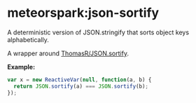 # meteorspark:json-sortify

A deterministic version of JSON.stringify that sorts object keys alphabetically.

A wrapper around [ThomasR/JSON.sortify](https://github.com/ThomasR/JSON.sortify).

**Example:**

```javascript
var x = new ReactiveVar(null, function(a, b) {
  return JSON.sortify(a) === JSON.sortify(b);
});
```
